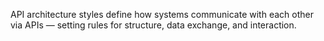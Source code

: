 API architecture styles define how systems communicate with each other via APIs — setting rules for structure, data exchange, and interaction.
